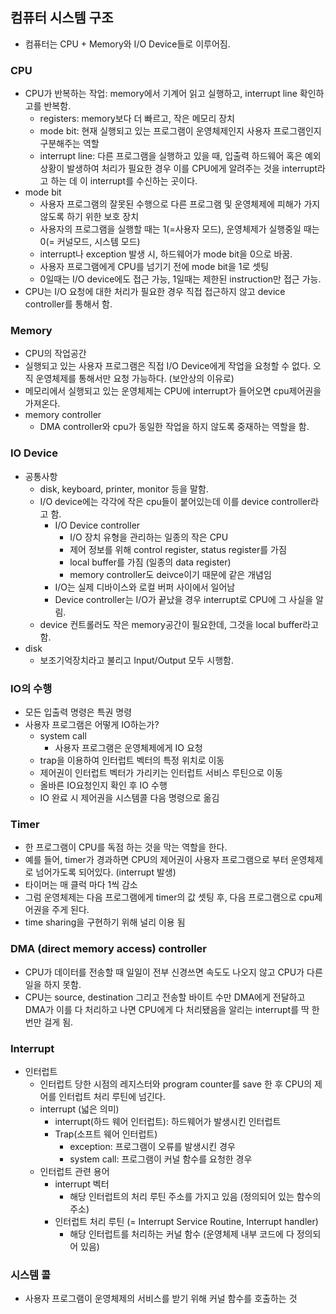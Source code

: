 ## 컴퓨터 시스템 구조

- 컴퓨터는 CPU + Memory와 I/O Device들로 이루어짐.

### CPU

- CPU가 반복하는 작업: memory에서 기계어 읽고 실행하고, interrupt line 확인하고를 반복함.
    - registers: memory보다 더 빠르고, 작은 메모리 장치
    - mode bit: 현재 실행되고 있는 프로그램이 운영체제인지 사용자 프로그램인지 구분해주는 역할
    - interrupt line: 다른 프로그램을 실행하고 있을 때, 입출력 하드웨어 혹은 예외 상황이 발생하여 처리가 필요한 경우 이를 CPU에게 알려주는 것을 interrupt라고 하는 데 이 interrupt를 수신하는 곳이다.
- mode bit
    - 사용자 프로그램의 잘못된 수행으로 다른 프로그램 및 운영체제에 피해가 가지 않도록 하기 위한 보호 장치
    - 사용자의 프로그램을 실행할 때는 1(=사용자 모드), 운영체제가 실행중일 때는 0(= 커널모드, 시스템 모드)
    - interrupt나 exception 발생 시, 하드웨어가 mode bit을 0으로 바꿈.
    - 사용자 프로그램에게 CPU를 넘기기 전에 mode bit을 1로 셋팅
    - 0일때는 I/O device에도 접근 가능, 1일때는 제한된 instruction만 접근 가능.
- CPU는 I/O 요청에 대한 처리가 필요한 경우 직접 접근하지 않고 device controller를 통해서 함.

### Memory

- CPU의 작업공간
- 실행되고 있는 사용자 프로그램은 직접 I/O Device에게 작업을 요청할 수 없다. 
오직 운영체제를 통해서만 요청 가능하다. (보안상의 이유로)
- 메모리에서 실행되고 있는 운영체제는 CPU에 interrupt가 들어오면 cpu제어권을 가져온다.
- memory controller
    - DMA controller와 cpu가 동일한 작업을 하지 않도록 중재하는 역할을 함.

### IO Device

- 공통사항
    - disk, keyboard, printer, monitor 등을 말함.
    - I/O device에는 각각에 작은 cpu들이 붙어있는데 이를 device controller라고 함.
        - I/O Device controller
            - I/O 장치 유형을 관리하는 일종의 작은 CPU
            - 제어 정보를 위해 control register, status register를 가짐
            - local buffer를 가짐 (일종의 data register)
            - memory controller도 deivce이기 때문에 같은 개념임
        - I/O는 실제 디바이스와 로컬 버퍼 사이에서 일어남
        - Device controller는 I/O가 끝났을 경우 interrupt로 CPU에 그 사실을 알림.
    - device 컨트롤러도 작은 memory공간이 필요한데, 그것을 local buffer라고 함.
- disk
    - 보조기억장치라고 불리고 Input/Output 모두 시행함.
    

### IO의 수행

- 모든 입출력 명령은 특권 명령
- 사용자 프로그램은 어떻게 IO하는가?
    - system call
        - 사용자 프로그램은 운영체제에게 IO 요청
    - trap을 이용하여 인터럽트 벡터의 특정 위치로 이동
    - 제어권이 인터럽트 벡터가 가리키는 인터럽트 서비스 루틴으로 이동
    - 올바른 IO요청인지 확인 후 IO 수행
    - IO 완료 시 제어권을 시스템콜 다음 명령으로 옮김

### Timer

- 한 프로그램이 CPU를 독점 하는 것을 막는 역할을 한다.
- 예를 들어, timer가 경과하면 CPU의 제어권이 사용자 프로그램으로 부터 운영체제로 넘어가도록 되어있다. (interrupt 발생)
- 타이머는 매 클럭 마다 1씩 감소
- 그럼 운영체제는 다음 프로그램에게 timer의 값 셋팅 후, 다음 프로그램으로 cpu제어권을 주게 된다.
- time sharing을 구현하기 위해 널리 이용 됨

### DMA (direct memory access) controller

- CPU가 데이터를 전송할 때 일일이 전부 신경쓰면 속도도 나오지 않고 CPU가 다른 일을 하지 못함.
- CPU는 source, destination 그리고 전송할 바이트 수만 DMA에게 전달하고 DMA가 이를 다 처리하고 나면 CPU에게 다 처리됐음을 알리는 interrupt를 딱 한번만 걸게 됨.

### Interrupt

- 인터럽트
    - 인터럽트 당한 시점의 레지스터와 program counter를 save 한 후 CPU의 제어를 인터럽트 처리 루틴에 넘긴다.
    - interrupt (넓은 의미)
        - interrupt(하드 웨어 인터럽트): 하드웨어가 발생시킨 인터럽트
        - Trap(소프트 웨어 인터럽트)
            - exception: 프로그램이 오류를 발생시킨 경우
            - system call: 프로그램이 커널 함수를 요청한 경우
    - 인터럽트 관련 용어
        - interrupt 벡터
            - 해당 인터럽트의 처리 루틴 주소를 가지고 있음 (정의되어 있는 함수의 주소)
        - 인터럽트 처리 루틴 (= Interrupt Service Routine, Interrupt handler)
            - 해당 인터럽트를 처리하는 커널 함수 (운영체제 내부 코드에 다 정의되어 있음)

### 시스템 콜

- 사용자 프로그램이 운영체제의 서비스를 받기 위해 커널 함수를 호출하는 것